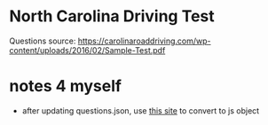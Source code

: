 # North Carolina Driving Test

Questions source: https://carolinaroaddriving.com/wp-content/uploads/2016/02/Sample-Test.pdf

# notes 4 myself

* after updating questions.json, use [this site](https://appdevtools.com/javascript-json-converter) to convert to js object